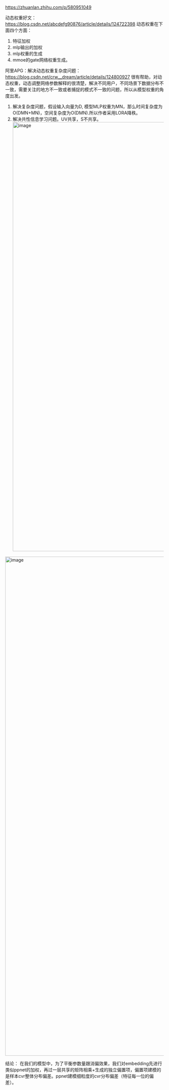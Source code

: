 https://zhuanlan.zhihu.com/p/580951049

动态权重好文：https://blog.csdn.net/abcdefg90876/article/details/124722398
动态权重在下面四个方面：
1. 特征加权
2. mlp输出的加权
3. mlp权重的生成
4. mmoe的gate网络权重生成。

阿里APG：解决动态权重复杂度问题： https://blog.csdn.net/crw__dream/article/details/124800927 很有帮助，对动态权重，动态调整网络参数解释的很清楚，解决不同用户，不同场景下数据分布不一致，需要关注的地方不一致或者捕捉的模式不一致的问题，所以从模型权重的角度出发。
1. 解决复杂度问题，假设输入向量为D, 模型MLP权重为MN，那么时间复杂度为O(DMN+MN)，空间复杂度为O(DMN).所以作者采用LORA降秩。
2. 解决共性信息学习问题。UV共享，S不共享。<img width="1362" alt="image" src="https://github.com/user-attachments/assets/7fc06132-193e-440c-81f3-8c3c66a53eda" />
<img width="1584" alt="image" src="https://github.com/user-attachments/assets/8888cab8-5ff8-455f-8f12-c665c7b063b5" />



结论： 在我们的模型中，为了平衡参数量跟消偏效果，我们对embedding先进行类似ppnet的加权，再过一层共享的矩阵相乘+生成的独立偏置项，偏置项建模的是样本cvr整体分布偏差。ppnet建模细粒度的cvr分布偏差（特征每一位的偏差）。
